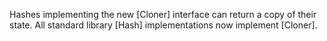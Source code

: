 Hashes implementing the new [Cloner] interface can return a copy of their state.
All standard library [Hash] implementations now implement [Cloner].
